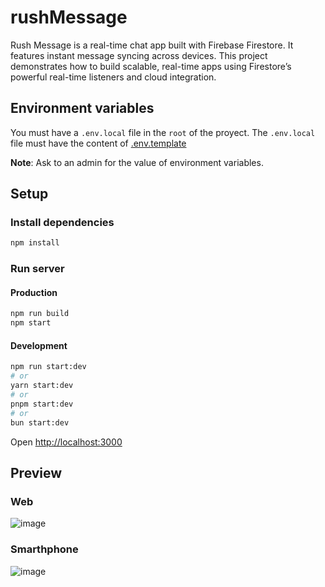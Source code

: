 # rushMessage

Rush Message is a real-time chat app built with Firebase Firestore. It features instant message syncing across devices. This project demonstrates how to build scalable, real-time apps using Firestore’s powerful real-time listeners and cloud integration.

## Environment variables

You must have a `.env.local` file in the `root` of the proyect. The `.env.local` file must have the content of [.env.template](https://github.com/willymateo/portfolio/blob/main/.env.template)

**Note**: Ask to an admin for the value of environment variables.

## Setup

### Install dependencies

```cmd
npm install
```

### Run server

#### Production

```cmd
npm run build
npm start
```

#### Development

```bash
npm run start:dev
# or
yarn start:dev
# or
pnpm start:dev
# or
bun start:dev
```

Open [http://localhost:3000](http://localhost:3000)

## Preview

### Web

![image](https://github.com/user-attachments/assets/258575ca-f52e-4355-bf64-ca98485bf0d0)

### Smarthphone

![image](https://github.com/user-attachments/assets/498aac1e-48c6-46c7-8193-3782f5056be9)
